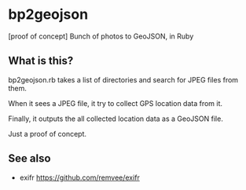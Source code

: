 # bp2geojson
[proof of concept] Bunch of photos to GeoJSON, in Ruby

## What is this?
bp2geojson.rb takes a list of directories and search for JPEG files from them.

When it sees a JPEG file, it try to collect GPS location data from it.

Finally, it outputs the all collected location data as a GeoJSON file.

Just a proof of concept.

## See also
- exifr https://github.com/remvee/exifr
